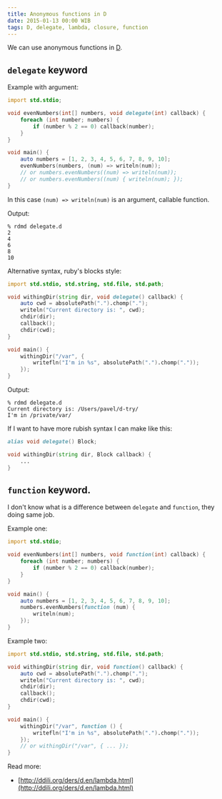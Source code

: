 ```yaml
---
title: Anonymous functions in D
date: 2015-01-13 00:00 WIB
tags: D, delegate, lambda, closure, function
---
```



We can use anonymous functions in [D](http://dlang.org/).

## `delegate`  keyword

Example with argument:

```d
import std.stdio;

void evenNumbers(int[] numbers, void delegate(int) callback) {
    foreach (int number; numbers) {
        if (number % 2 == 0) callback(number);
    }
}

void main() {
    auto numbers = [1, 2, 3, 4, 5, 6, 7, 8, 9, 10];
    evenNumbers(numbers, (num) => writeln(num));
    // or numbers.evenNumbers((num) => writeln(num));
    // or numbers.evenNumbers((num) { writeln(num); });
}
```

In this case `(num) => writeln(num)` is an argument, callable function.

Output:

```
% rdmd delegate.d
2
4
6
8
10
```

Alternative syntax, ruby's blocks style:

```d
import std.stdio, std.string, std.file, std.path;

void withingDir(string dir, void delegate() callback) {
    auto cwd = absolutePath(".").chomp(".");
    writeln("Current directory is: ", cwd);
    chdir(dir);
    callback();
    chdir(cwd);
}

void main() {
    withingDir("/var", {
        writefln("I'm in %s", absolutePath(".").chomp("."));
    });
}
```

Output:

```
% rdmd delegate.d
Current directory is: /Users/pavel/d-try/
I'm in /private/var/
```

If I want to have more rubish syntax I can make like this:

```d
alias void delegate() Block;

void withingDir(string dir, Block callback) {
    ...
}

```

## `function` keyword.

I don't know what is a difference between `delegate` and `function`, they doing same job.

Example one:

```d
import std.stdio;

void evenNumbers(int[] numbers, void function(int) callback) {
    foreach (int number; numbers) {
        if (number % 2 == 0) callback(number);
    }
}

void main() {
    auto numbers = [1, 2, 3, 4, 5, 6, 7, 8, 9, 10];
    numbers.evenNumbers(function (num) {
        writeln(num);
    });
}
```

Example two:

```d
import std.stdio, std.string, std.file, std.path;

void withingDir(string dir, void function() callback) {
    auto cwd = absolutePath(".").chomp(".");
    writeln("Current directory is: ", cwd);
    chdir(dir);
    callback();
    chdir(cwd);
}

void main() {
    withingDir("/var", function () {
        writefln("I'm in %s", absolutePath(".").chomp("."));
    });
    // or withingDir("/var", { ... });
}
```


Read more:

* [http://ddili.org/ders/d.en/lambda.html](http://ddili.org/ders/d.en/lambda.html)